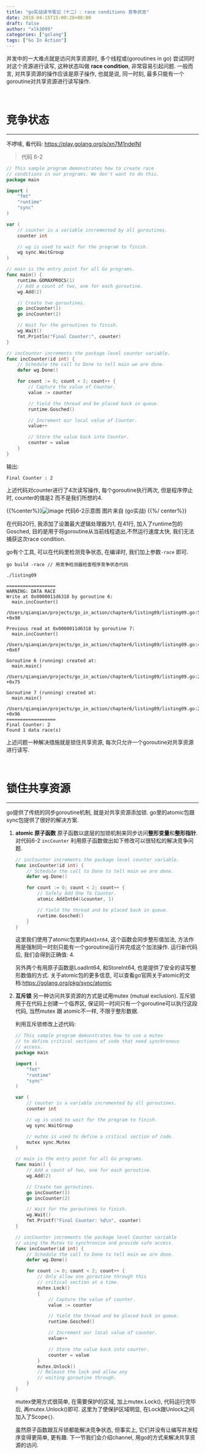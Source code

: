 ```yaml
---
title: "go实战读书笔记（十二）: race conditions 竞争状态"
date: 2018-04-15T15:00:28+08:00
draft: false
author: "xlk3099"
categories: ["golang"]
tags: ["Go In Action"]
---
```


并发中的一大难点就是访问共享资源时, 多个线程或(goroutines in go) 尝试同时对这个资源进行读写, 这种状态叫做 **race condition**, 非常容易引起问题. 一般而言, 对共享资源的操作应该是原子操作, 也就是说, 同一时刻, 最多只能有一个goroutine对共享资源进行读写操作.

</br>

# 竞争状态
---

不啰嗦, 看代码: https://play.golang.org/p/xn7M1ndeINI

> 代码 6-2
```go
// This sample program demonstrates how to create race
// conditions in our programs. We don't want to do this.
package main

import (
	"fmt"
	"runtime"
	"sync"
)

var (
	// counter is a variable incremented by all goroutines.
	counter int

	// wg is used to wait for the program to finish.
	wg sync.WaitGroup
)

// main is the entry point for all Go programs.
func main() {
	runtime.GOMAXPROCS(1)
	// Add a count of two, one for each goroutine.
	wg.Add(2)

	// Create two goroutines.
	go incCounter(1)
	go incCounter(2)

	// Wait for the goroutines to finish.
	wg.Wait()
	fmt.Println("Final Counter:", counter)
}

// incCounter increments the package level counter variable.
func incCounter(id int) {
	// Schedule the call to Done to tell main we are done.
	defer wg.Done()

	for count := 0; count < 2; count++ {
		// Capture the value of Counter.
		value := counter

		// Yield the thread and be placed back in queue.
		runtime.Gosched()

		// Increment our local value of Counter.
		value++

		// Store the value back into Counter.
		counter = value
	}
}

```
输出:
```
Final Counter : 2
```

上述代码对counter进行了4次读写操作, 每个goroutine执行两次, 但是程序停止时, counter的值是2 而不是我们所想的4. 

{{%center%}}![image](https://user-images.githubusercontent.com/1768412/38775864-71a8949e-40bf-11e8-9b47-1ca89b66da82.png)
代码6-2示意图 图片来自 (go实战)
{{%/ center%}}

在代码20行, 我添加了设置最大逻辑处理器为1, 在41行, 加入了runtime包的Gosched, 目的是用于将goroutine从当前线程退出,不然运行速度太快, 我们无法捕获这次race condition. 

go有个工具, 可以在代码里检测竞争状态, 在编译时, 我们加上参数`-race` 即可.
```
go build -race // 用竞争检测器检查程序竞争状态代码

./listing09

==================
WARNING: DATA RACE
Write at 0x0000011d6318 by goroutine 6:
  main.incCounter()
      /Users/qianqian/projects/go_in_action/chapter6/listing09/listing09.go:50 +0x90

Previous read at 0x0000011d6318 by goroutine 7:
  main.incCounter()
      /Users/qianqian/projects/go_in_action/chapter6/listing09/listing09.go:41 +0x6f

Goroutine 6 (running) created at:
  main.main()
      /Users/qianqian/projects/go_in_action/chapter6/listing09/listing09.go:26 +0x75

Goroutine 7 (running) created at:
  main.main()
      /Users/qianqian/projects/go_in_action/chapter6/listing09/listing09.go:27 +0x96
==================
Final Counter: 2
Found 1 data race(s)
```
上述问题一种解决措施就是锁住共享资源, 每次只允许一个goroutine对共享资源进行读写.

</br>

# 锁住共享资源
---

go提供了传统的同步goroutine机制, 就是对共享资源添加锁. go里的atomic包跟sync包提供了很好的解决方案.

1. **atomic 原子函数**
原子函数以底层的加锁机制来同步访问**整形变量**和**整形指针**. 对代码6-2 `incCounter` 利用原子函数做出如下修改可以很轻松的解决竞争问题.

	```go
	// incCounter increments the package level counter variable.
	func incCounter(id int) {
		// Schedule the call to Done to tell main we are done.
		defer wg.Done()

		for count := 0; count < 2; count++ {
			// Safely Add One To Counter.
			atomic.AddInt64(&counter, 1)

			// Yield the thread and be placed back in queue.
			runtime.Gosched()
		}
	}
	```
	这里我们使用了atomic包里的`AddInt64`, 这个函数会同步整形值加法, 方法作用是强制同一时刻只能有一个goroutine运行并完成这个加法操作. 运行新代码后, 我们会得到正确值: 4. 

	另外两个有用原子函数是LoadInt64, 和StoreInt64, 也是提供了安全的读写整形数值的方式. 关于atomic包的更多信息, 可以查看go官网关于atomic的文档:https://golang.org/pkg/sync/atomic

2. **互斥锁**
另一种访问共享资源的方式是试用mutex (mutual exclusion). 互斥锁用于在代码上创建一个临界区, 保证同一时间只有一个goroutine可以执行这段代码, 当然mutex 跟 atomic不一样, 不限于整形数据.

	利用互斥锁修改上述代码:
	```go
	// This sample program demonstrates how to use a mutex
	// to define critical sections of code that need synchronous
	// access.
	package main

	import (
		"fmt"
		"runtime"
		"sync"
	)

	var (
		// counter is a variable incremented by all goroutines.
		counter int

		// wg is used to wait for the program to finish.
		wg sync.WaitGroup

		// mutex is used to define a critical section of code.
		mutex sync.Mutex
	)

	// main is the entry point for all Go programs.
	func main() {
		// Add a count of two, one for each goroutine.
		wg.Add(2)

		// Create two goroutines.
		go incCounter(1)
		go incCounter(2)

		// Wait for the goroutines to finish.
		wg.Wait()
		fmt.Printf("Final Counter: %d\n", counter)
	}

	// incCounter increments the package level Counter variable
	// using the Mutex to synchronize and provide safe access.
	func incCounter(id int) {
		// Schedule the call to Done to tell main we are done.
		defer wg.Done()

		for count := 0; count < 2; count++ {
			// Only allow one goroutine through this
			// critical section at a time.
			mutex.Lock()
			{
				// Capture the value of counter.
				value := counter

				// Yield the thread and be placed back in queue.
				runtime.Gosched()

				// Increment our local value of counter.
				value++

				// Store the value back into counter.
				counter = value
			}
			mutex.Unlock()
			// Release the lock and allow any
			// waiting goroutine through.
		}
	}
	```
	mutex使用方式很简单, 在需要保护的区域, 加上mutex.Lock(), 代码运行完毕后, 再mutex.Unlock()即可. 这里为了使保护区域明显, 在Lock跟Unlock之间加入了Scope`{}`.

	虽然原子函数跟互斥锁都能解决竞争状态, 但事实上, 它们并没有让编写并发程序变得更简单, 更有趣. 下一节我们会介绍channel, 用go的方式来解决共享资源的访问.